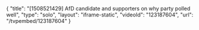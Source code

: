 {
    "title": "[1508521429] AfD candidate and supporters on why party polled well",
    "type": "solo",
    "layout": "iframe-static",
    "videoId": "123187604",
    "url": "\/tvpembed\/123187604"
}